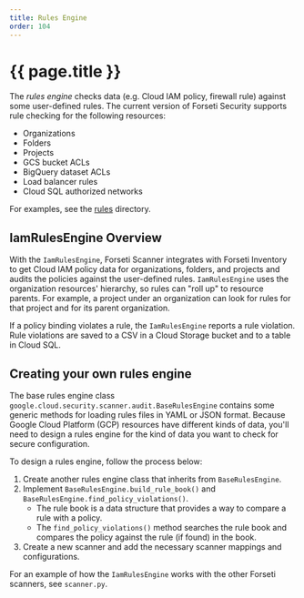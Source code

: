 ```yaml
---
title: Rules Engine
order: 104
---
```

# {{ page.title }}

The *rules engine* checks data (e.g. Cloud IAM policy, firewall rule) against
some user-defined rules. The current version of Forseti Security supports rule checking
for the following resources:

* Organizations
* Folders
* Projects
* GCS bucket ACLs
* BigQuery dataset ACLs
* Load balancer rules
* Cloud SQL authorized networks

For examples, see the [rules](https://github.com/GoogleCloudPlatform/forseti-security/tree/dev/rules) 
directory.

## IamRulesEngine Overview

With the `IamRulesEngine`, Forseti Scanner integrates with Forseti Inventory to
get Cloud IAM policy data for organizations, folders, and projects and audits the policies 
against the user-defined rules. `IamRulesEngine` uses the organization resources' hierarchy, so
rules can "roll up" to resource parents. For example, a project under an
organization can look for rules for that project and for its parent
organization.

If a policy binding violates a rule, the `IamRulesEngine` reports a rule violation.
Rule violations are saved to a CSV in a Cloud Storage bucket and to a table in Cloud SQL.

## Creating your own rules engine

The base rules engine class
`google.cloud.security.scanner.audit.BaseRulesEngine` contains some generic
methods for loading rules files in YAML or JSON format. Because Google Cloud
Platform (GCP) resources have different kinds of data, you'll need to design
a rules engine for the kind of data you want to check for secure configuration.

To design a rules engine, follow the process below:

1.  Create another rules engine class that inherits from `BaseRulesEngine`.
1.  Implement `BaseRulesEngine.build_rule_book()` and
    `BaseRulesEngine.find_policy_violations()`.
    *   The rule book is a data structure that provides a way to compare a rule
        with a policy.
    *   The `find_policy_violations()` method searches the rule book and
        compares the policy against the rule (if found) in the book.
1.  Create a new scanner and add the necessary scanner mappings and configurations.

For an example of how the `IamRulesEngine` works with the other Forseti scanners,
see `scanner.py`.
